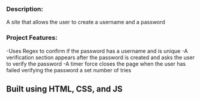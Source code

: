 ### Description: 
  A site that allows the user to create a username and a password
  
### Project Features:
  -Uses Regex to confirm if the password has a username and is unique 
  -A verification section appears after the password is created and asks the user to verify the password
  -A timer force closes the page when the user has failed verifying the password a set number of tries

## Built using HTML, CSS, and JS
 
